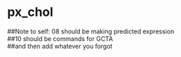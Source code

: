 # px_chol

##Note to self: 08 should be making predicted expression  
##10 should be commands for GCTA  
##and then add whatever you forgot  
